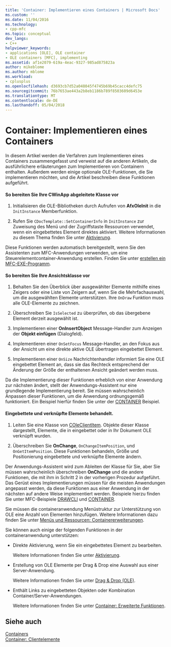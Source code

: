 ```yaml
---
title: 'Container: Implementieren eines Containers | Microsoft Docs'
ms.custom: ''
ms.date: 11/04/2016
ms.technology:
- cpp-mfc
ms.topic: conceptual
dev_langs:
- C++
helpviewer_keywords:
- applications [OLE], OLE container
- OLE containers [MFC], implementing
ms.assetid: af1e2079-619a-4eac-9327-985ad875823a
author: mikeblome
ms.author: mblome
ms.workload:
- cplusplus
ms.openlocfilehash: d3693cb7d52a048045f4745b69b45cacc4defc75
ms.sourcegitcommit: 76b7653ae443a2b8eb1186b789f8503609d6453e
ms.translationtype: MT
ms.contentlocale: de-DE
ms.lasthandoff: 05/04/2018
---
```

# <a name="containers-implementing-a-container"></a>Container: Implementieren eines Containers
In diesem Artikel werden die Verfahren zum Implementieren eines Containers zusammengefasst und verweist auf die anderen Artikeln, die ausführlichere erläuterungen zum Implementieren von Containern enthalten. Außerdem werden einige optionale OLE-Funktionen, die Sie implementieren möchten, und die Artikel beschreiben diese Funktionen aufgeführt.  
  
#### <a name="to-prepare-your-cwinapp-derived-class"></a>So bereiten Sie Ihre CWinApp abgeleitete Klasse vor  
  
1.  Initialisieren die OLE-Bibliotheken durch Aufrufen von **AfxOleInit** in die `InitInstance` Memberfunktion.  
  
2.  Rufen Sie `CDocTemplate::SetContainerInfo` in `InitInstance` zur Zuweisung des Menü und der Zugriffstaste Ressourcen verwendet, wenn ein eingebettetes Element direktes aktiviert. Weitere Informationen zu diesem Thema finden Sie unter [Aktivierung](../mfc/activation-cpp.md).  
  
 Diese Funktionen werden automatisch bereitgestellt, wenn Sie den Assistenten zum MFC-Anwendungen verwenden, um eine Steuerelementcontainer-Anwendung erstellen. Finden Sie unter [erstellen ein MFC-EXE-Programm](../mfc/reference/mfc-application-wizard.md).  
  
#### <a name="to-prepare-your-view-class"></a>So bereiten Sie Ihre Ansichtsklasse vor  
  
1.  Behalten Sie den Überblick über ausgewählter Elemente mithilfe eines Zeigers oder eine Liste von Zeigern auf, wenn Sie die Mehrfachauswahl, um die ausgewählten Elemente unterstützen. Ihre `OnDraw` Funktion muss alle OLE-Elemente zu zeichnen.  
  
2.  Überschreiben Sie `IsSelected` zu überprüfen, ob das übergebene Element derzeit ausgewählt ist.  
  
3.  Implementieren einer **OnInsertObject** Message-Handler zum Anzeigen der **Objekt einfügen** (Dialogfeld).  
  
4.  Implementieren einer `OnSetFocus` Message-Handler, an den Fokus aus der Ansicht um eine direkte aktive OLE übertragen eingebettet Element.  
  
5.  Implementieren einer `OnSize` Nachrichtenhandler informiert Sie eine OLE eingebettet Element an, dass sie das Rechteck entsprechend der Änderung der Größe der enthaltenen Ansicht geändert werden muss.  
  
 Da die Implementierung dieser Funktionen erheblich von einer Anwendung zur nächsten ändert, stellt der Anwendungs-Assistent nur eine grundlegende Implementierung bereit. Sie müssen wahrscheinlich Anpassen dieser Funktionen, um die Anwendung ordnungsgemäß funktioniert. Ein Beispiel hierfür finden Sie unter der [CONTAINER](../visual-cpp-samples.md) Beispiel.  
  
#### <a name="to-handle-embedded-and-linked-items"></a>Eingebettete und verknüpfte Elemente behandelt.  
  
1.  Leiten Sie eine Klasse von [COleClientItem](../mfc/reference/coleclientitem-class.md). Objekte dieser Klasse dargestellt, Elemente, die in eingebettet oder in Ihr Dokument OLE verknüpft wurden.  
  
2.  Überschreiben Sie **OnChange**, `OnChangeItemPosition`, und `OnGetItemPosition`. Diese Funktionen behandeln, Größe und Positionierung eingebettete und verknüpfte Elemente ändern.  
  
 Der Anwendungs-Assistent wird zum Ableiten der Klasse für Sie, aber Sie müssen wahrscheinlich überschreiben **OnChange** und die andere Funktionen, die mit ihm in Schritt 2 in der vorherigen Prozedur aufgeführt. Das Gerüst eines Implementierungen müssen für die meisten Anwendungen angepasst werden, da diese Funktionen aus einer Anwendung in der nächsten auf andere Weise implementiert werden. Beispiele hierzu finden Sie unter MFC-Beispiele [DRAWCLI](../visual-cpp-samples.md) und [CONTAINER](../visual-cpp-samples.md).  
  
 Sie müssen die containeranwendung Menüstruktur zur Unterstützung von OLE eine Anzahl von Elementen hinzufügen. Weitere Informationen dazu finden Sie unter [Menüs und Ressourcen: Containererweiterungen](../mfc/menus-and-resources-container-additions.md).  
  
 Sie können auch einige der folgenden Funktionen in der containeranwendung unterstützen:  
  
-   Direkte Aktivierung, wenn Sie ein eingebettetes Element zu bearbeiten.  
  
     Weitere Informationen finden Sie unter [Aktivierung](../mfc/activation-cpp.md).  
  
-   Erstellung von OLE Elemente per Drag & Drop eine Auswahl aus einer Server-Anwendung.  
  
     Weitere Informationen finden Sie unter [Drag & Drop (OLE)](../mfc/drag-and-drop-ole.md).  
  
-   Enthält Links zu eingebetteten Objekten oder Kombination Container/Server-Anwendungen.  
  
     Weitere Informationen finden Sie unter [Container: Erweiterte Funktionen](../mfc/containers-advanced-features.md).  
  
## <a name="see-also"></a>Siehe auch  
 [Containers](../mfc/containers.md)   
 [Container: Clientelemente](../mfc/containers-client-items.md)

